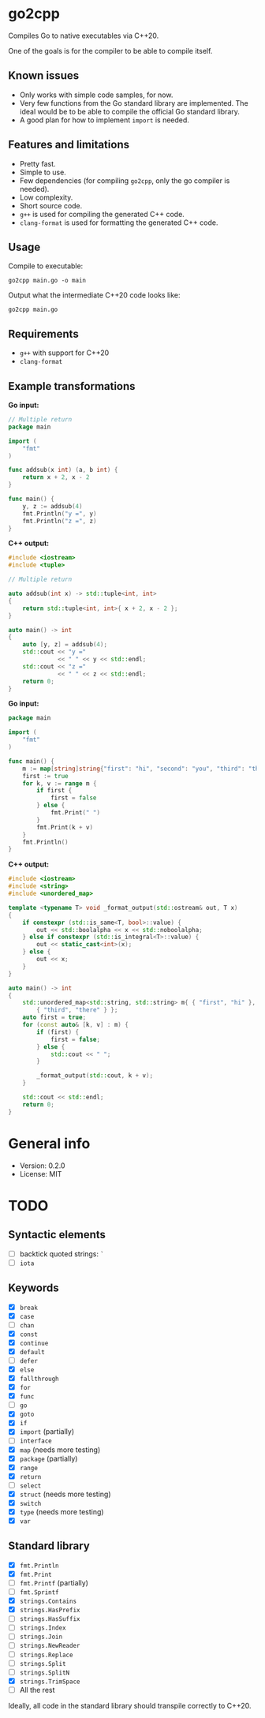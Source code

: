 # go2cpp

Compiles Go to native executables via C++20.

One of the goals is for the compiler to be able to compile itself.

## Known issues

* Only works with simple code samples, for now.
* Very few functions from the Go standard library are implemented. The ideal would be to be able to compile the official Go standard library.
* A good plan for how to implement `import` is needed.

## Features and limitations

* Pretty fast.
* Simple to use.
* Few dependencies (for compiling `go2cpp`, only the go compiler is needed).
* Low complexity.
* Short source code.
* `g++` is used for compiling the generated C++ code.
* `clang-format` is used for formatting the generated C++ code.


## Usage

Compile to executable:

    go2cpp main.go -o main

Output what the intermediate C++20 code looks like:

    go2cpp main.go

## Requirements

* `g++` with support for C++20
* `clang-format`

## Example transformations

**Go input:**

```go
// Multiple return
package main

import (
    "fmt"
)

func addsub(x int) (a, b int) {
    return x + 2, x - 2
}

func main() {
    y, z := addsub(4)
    fmt.Println("y =", y)
    fmt.Println("z =", z)
}
```

**C++ output:**

```c++
#include <iostream>
#include <tuple>

// Multiple return

auto addsub(int x) -> std::tuple<int, int>
{
    return std::tuple<int, int>{ x + 2, x - 2 };
}

auto main() -> int
{
    auto [y, z] = addsub(4);
    std::cout << "y ="
              << " " << y << std::endl;
    std::cout << "z ="
              << " " << z << std::endl;
    return 0;
}
```

**Go input:**

```go
package main

import (
	"fmt"
)

func main() {
	m := map[string]string{"first": "hi", "second": "you", "third": "there"}
	first := true
	for k, v := range m {
		if first {
			first = false
		} else {
			fmt.Print(" ")
		}
		fmt.Print(k + v)
	}
	fmt.Println()
}
```

**C++ output:**

```c++
#include <iostream>
#include <string>
#include <unordered_map>

template <typename T> void _format_output(std::ostream& out, T x)
{
    if constexpr (std::is_same<T, bool>::value) {
        out << std::boolalpha << x << std::noboolalpha;
    } else if constexpr (std::is_integral<T>::value) {
        out << static_cast<int>(x);
    } else {
        out << x;
    }
}

auto main() -> int
{
    std::unordered_map<std::string, std::string> m{ { "first", "hi" }, { "second", "you" },
        { "third", "there" } };
    auto first = true;
    for (const auto& [k, v] : m) {
        if (first) {
            first = false;
        } else {
            std::cout << " ";
        }

        _format_output(std::cout, k + v);
    }

    std::cout << std::endl;
    return 0;
}
```

# General info

* Version: 0.2.0
* License: MIT

# TODO

## Syntactic elements

- [ ] backtick quoted strings: <code>`</code>
- [ ] `iota`

## Keywords

- [x] `break`
- [x] `case`
- [ ] `chan`
- [x] `const`
- [x] `continue`
- [x] `default`
- [ ] `defer`
- [x] `else`
- [x] `fallthrough`
- [x] `for`
- [x] `func`
- [ ] `go`
- [x] `goto`
- [x] `if`
- [x] `import` (partially)
- [ ] `interface`
- [x] `map` (needs more testing)
- [x] `package` (partially)
- [x] `range`
- [x] `return`
- [ ] `select`
- [x] `struct` (needs more testing)
- [x] `switch`
- [x] `type` (needs more testing)
- [x] `var`

## Standard library

- [x] `fmt.Println`
- [x] `fmt.Print`
- [ ] `fmt.Printf` (partially)
- [ ] `fmt.Sprintf`
- [x] `strings.Contains`
- [x] `strings.HasPrefix`
- [ ] `strings.HasSuffix`
- [ ] `strings.Index`
- [ ] `strings.Join`
- [ ] `strings.NewReader`
- [ ] `strings.Replace`
- [ ] `strings.Split`
- [ ] `strings.SplitN`
- [x] `strings.TrimSpace`
- [ ] All the rest

Ideally, all code in the standard library should transpile correctly to C++20.
